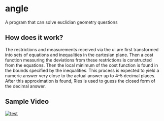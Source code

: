 # angle
A program that can solve euclidian geometry questions
## How does it work?
The restrictions and measurements received via the ui are first transformed into sets of equations and inequalities in the cartesian plane. Then a cost function measuring the deviations from these restrictions is constructed from the equations. Then the local minimum of the cost function is found in the bounds specified by the inequalities. This process is expected to yield a numeric answer very close to the actual answer up to 4-5 decimal places. After this approximation is found, Ries is used to guess the closed form of the decimal answer.
## Sample Video
[![test](http://img.youtube.com/vi/OOwJQDwlM3U/0.jpg)](http://www.youtube.com/watch?v=OOwJQDwlM3U "9")
